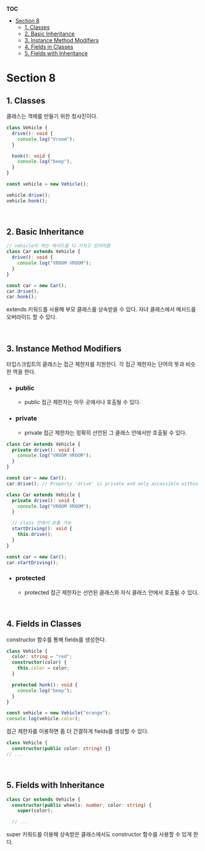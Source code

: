 **TOC**

- [Section 8](#section-8)
  - [1. Classes](#1-classes)
  - [2. Basic Inheritance](#2-basic-inheritance)
  - [3. Instance Method Modifiers](#3-instance-method-modifiers)
  - [4. Fields in Classes](#4-fields-in-classes)
  - [5. Fields with Inheritance](#5-fields-with-inheritance)

# Section 8

## 1. Classes

클래스는 객체를 만들기 위한 청사진이다.

```ts
class Vehicle {
  drive(): void {
    console.log("Vroom");
  }

  honk(): void {
    console.log("beep");
  }
}

const vehicle = new Vehicle();

vehicle.drive();
vehicle.honk();
```

<br/>

## 2. Basic Inheritance

```ts
// vehicle이 하는 메서드를 다 가지고 있어야함
class Car extends Vehicle {
  drive(): void {
    console.log("VROOM VROOM");
  }
}

const car = new Car();
car.drive();
car.honk();
```

extends 키워드를 사용해 부모 클래스를 상속받을 수 있다.
자녀 클래스에서 메서드를 오버라이드 할 수 있다.

<br/>

## 3. Instance Method Modifiers

타입스크립트의 클래스는 접근 제한자를 지원한다.
각 접근 제한자는 단어의 뜻과 비슷한 역을 한다.

- ### public
  - public 접근 제한자는 아무 곳에서나 호출될 수 있다.
- ### private
  - private 접근 제한자는 정확히 선언된 그 클래스 안에서만 호출될 수 있다.

```ts
class Car extends Vehicle {
  private drive(): void {
    console.log("VROOM VROOM");
  }
}

const car = new Car();
car.drive(); // Property 'drive' is private and only accessible within class 'Car'

class Car extends Vehicle {
  private drive(): void {
    console.log("VROOM VROOM");
  }

  // class 안에서 호출 가능
  startDriving(): void {
    this.drive();
  }
}

const car = new Car();
car.startDriving();
```

- ### protected
  - protected 접근 제한자는 선언된 클래스와 자식 클래스 안에서 호출될 수 있다.

<br/>

## 4. Fields in Classes

constructor 함수를 통해 fields를 생성한다.

```ts
class Vehicle {
  color: string = "red";
  constructor(color) {
    this.color = color;
  }

  protected honk(): void {
    console.log("beep");
  }
}

const vehicle = new Vehicle("orange");
console.log(vehicle.color);
```

접근 제한자를 이용하면 좀 더 간결하게 fields를 생성할 수 있다.

```ts
class Vehicle {
  constructor(public color: string) {}
// ...
```

<br/>

## 5. Fields with Inheritance

```ts
class Car extends Vehicle {
  constructor(public wheels: number, color: string) {
    super(color);

  // ...
```

super 키워드를 이용해 상속받은 클래스에서도 constructor 함수를 사용할 수 있게 한다.
